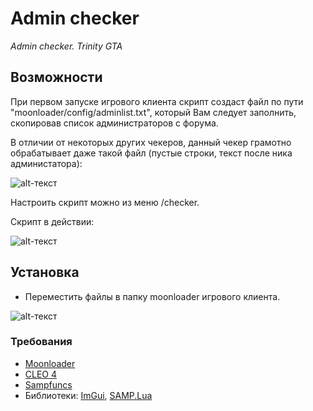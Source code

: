# Admin checker
*Admin checker. Trinity GTA*

## Возможности
При первом запуске игрового клиента скрипт создаст файл по пути "moonloader/config/adminlist.txt", который Вам следует заполнить, скопировав список администраторов с форума.

В отличии от некоторых других чекеров, данный чекер грамотно обрабатывает даже такой файл (пустые строки, текст после ника администатора):

![alt-текст](https://c.radikal.ru/c02/1901/b8/17ab7a4c5165.png "Пример админ-списка")

Настроить скрипт можно из меню /checker.

Скрипт в действии:

![alt-текст](https://c.radikal.ru/c01/1901/9c/71866b87f5a8.png "Скрипт в действии")

## Установка

- Переместить файлы в папку moonloader игрового клиента.

![alt-текст](https://d.radikal.ru/d08/1901/80/bf8b819f2ae8.png "Как оно должно выглядеть в папке")

### Требования

- [Moonloader](http://blast.hk/moonloader)
- [CLEO 4](https://cleo.li)
- [Sampfuncs](https://blast.hk/sampfuncs)
- Библиотеки: [ImGui](https://blast.hk/threads/19292/), [SAMP.Lua](https://blast.hk/threads/14624/)
